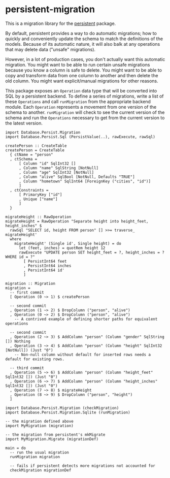 # persistent-migration

This is a migration library for the
[persistent](http://www.stackage.org/package/persistent) package.

By default, persistent provides a way to do automatic migrations; how to
quickly and conveniently update the schema to match the definitions of the
models. Because of its automatic nature, it will also balk at any operations
that may delete data ("unsafe" migrations).

However, in a lot of production cases, you don't actually want this automatic
migration. You might want to be able to run certain unsafe migrations because
you know a column is safe to delete. You might want to be able to copy and
transform data from one column to another and then delete the old column. You
might want explicit/manual migrations for other reasons.

This package exposes an `Operation` data type that will be converted into SQL
by a persistent backend. To define a series of migrations, write a list of
these `Operations` and call `runMigration` from the appropriate backend module.
Each `Operation` represents a movement from one version of the schema to
another. `runMigration` will check to see the current version of the schema and
run the `Operations` necessary to get from the current version to the latest
version.

```
import Database.Persist.Migration
import Database.Persist.Sql (PersistValue(..), rawExecute, rawSql)

createPerson :: CreateTable
createPerson = CreateTable
  { ctName = "person"
  , ctSchema =
      [ Column "id" SqlInt32 []
      , Column "name" SqlString [NotNull]
      , Column "age" SqlInt32 [NotNull]
      , Column "alive" SqlBool [NotNull, Defaults "TRUE"]
      , Column "hometown" SqlInt64 [ForeignKey ("cities", "id")]
      ]
  , ctConstraints =
      [ PrimaryKey ["id"]
      , Unique ["name"]
      ]
  }

migrateHeight :: RawOperation
migrateHeight = RawOperation "Separate height into height_feet, height_inches" $
  rawSql "SELECT id, height FROM person" [] >>= traverse_ migrateHeight'
  where
    migrateHeight' (Single id', Single height) = do
      let (feet, inches) = quotRem height 12
      rawExecute "UPDATE person SET height_feet = ?, height_inches = ? WHERE id = ?"
        [ PersistInt64 feet
        , PersistInt64 inches
        , PersistInt64 id'
        ]

migration :: Migration
migration =
  -- first commit
  [ Operation (0 ~> 1) $ createPerson

  -- second commit
  , Operation (1 ~> 2) $ DropColumn ("person", "alive")
  , Operation (0 ~> 2) $ DropColumn ("person", "alive")
    -- A contrived example of defining shorter paths for equivalent operations

  -- second commit
  , Operation (2 ~> 3) $ AddColumn "person" (Column "gender" SqlString []) Nothing
  , Operation (3 ~> 4) $ AddColumn "person" (Column "height" SqlInt32 [NotNull]) (Just "0")
    -- Non-null column without default for inserted rows needs a default for existing rows.

  -- third commit
  , Operation (5 ~> 6) $ AddColumn "person" (Column "height_feet" SqlInt32 []) (Just "0")
  , Operation (6 ~> 7) $ AddColumn "person" (Column "height_inches" SqlInt32 []) (Just "0")
  , Operation (7 ~> 8) $ migrateHeight
  , Operation (8 ~> 9) $ DropColumn ("person", "height")
  ]
```

```
import Database.Persist.Migration (checkMigration)
import Database.Persist.Migration.Sqlite (runMigration)

-- the migration defined above
import MyMigration (migration)

-- the migration from persistent's mkMigrate
import MyMigration.Migrate (migrationDef)

main = do
  -- run the usual migration
  runMigration migration

  -- fails if persistent detects more migrations not accounted for
  checkMigration migrationDef
```
